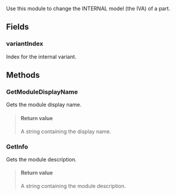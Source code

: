             
Use this module to change the INTERNAL model (the IVA) of a part.
        
## Fields

### variantIndex
Index for the internal variant.
## Methods


### GetModuleDisplayName
Gets the module display name.
> #### Return value
> A string containing the display name.

### GetInfo
Gets the module description.
> #### Return value
> A string containing the module description.

